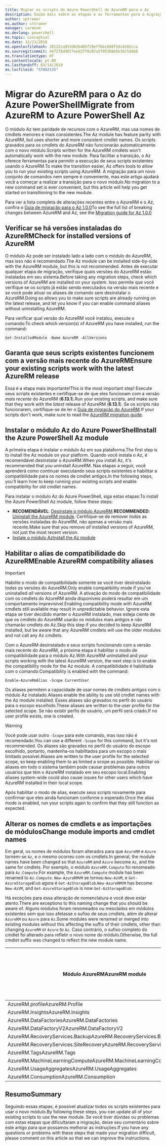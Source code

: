 ```yaml
---
title: Migrar os scripts do Azure PowerShell do AzureRM para o Az
description: Saiba mais sobre as etapas e as ferramentas para a migração de scripts do módulo AzureRM para o novo módulo Az.
author: sptramer
ms.author: sttramer
manager: carmonm
ms.devlang: powershell
ms.topic: conceptual
ms.date: 12/13/2018
ms.openlocfilehash: 28122ca953d62b405f19effbbc680f2dc6202cca
ms.sourcegitcommit: 447276d46ffeeb37f0c07a570536665e36c5ddb8
ms.translationtype: HT
ms.contentlocale: pt-BR
ms.lasthandoff: 03/14/2019
ms.locfileid: "57882135"
---
```

# <a name="migrate-from-azurerm-to-azure-powershell-az"></a><span data-ttu-id="4f439-103">Migrar do AzureRM para o Az do Azure PowerShell</span><span class="sxs-lookup"><span data-stu-id="4f439-103">Migrate from AzureRM to Azure PowerShell Az</span></span>

<span data-ttu-id="4f439-104">O módulo Az tem paridade de recursos com o AzureRM, mas usa nomes de cmdlets menores e mais consistentes.</span><span class="sxs-lookup"><span data-stu-id="4f439-104">The Az module has feature parity with AzureRM, but uses shorter and more consistent cmdlet names.</span></span>
<span data-ttu-id="4f439-105">Os scripts gravados para os cmdlets do AzureRM não funcionarão automaticamente com o novo módulo.</span><span class="sxs-lookup"><span data-stu-id="4f439-105">Scripts written for the AzureRM cmdlets won't automatically work with the new module.</span></span> <span data-ttu-id="4f439-106">Para facilitar a transição, o Az oferece ferramentas para permitir a execução de seus scripts existentes usando o AzureRM.</span><span class="sxs-lookup"><span data-stu-id="4f439-106">To make the transition easier, Az offers tools to allow you to run your existing scripts using AzureRM.</span></span> <span data-ttu-id="4f439-107">A migração para um novo conjunto de comandos nem sempre é conveniente, mas este artigo ajudará você a começar a realizar a transição para o novo módulo.</span><span class="sxs-lookup"><span data-stu-id="4f439-107">No migration to a new command set is ever convenient, but this article will help you get started on transitioning to the new module.</span></span>

<span data-ttu-id="4f439-108">Para ver a lista completa de alterações recentes entre o AzureRM e o Az, confira o [Guia de migração para o Az 1.0.0](migrate-az-1.0.0.md)</span><span class="sxs-lookup"><span data-stu-id="4f439-108">To see the full list of breaking changes between AzureRM and Az, see the [Migration guide for Az 1.0.0](migrate-az-1.0.0.md)</span></span>

## <a name="check-for-installed-versions-of-azurerm"></a><span data-ttu-id="4f439-109">Verificar se há versões instaladas do AzureRM</span><span class="sxs-lookup"><span data-stu-id="4f439-109">Check for installed versions of AzureRM</span></span>

<span data-ttu-id="4f439-110">O módulo Az pode ser instalado lado a lado com o módulo do AzureRM, mas isso não é recomendado.</span><span class="sxs-lookup"><span data-stu-id="4f439-110">The Az module can be installed side-by-side with the AzureRM module, but this is not recommended.</span></span> <span data-ttu-id="4f439-111">Antes de executar qualquer etapa de migração, verifique quais versões do AzureRM estão instaladas em seu sistema.</span><span class="sxs-lookup"><span data-stu-id="4f439-111">Before taking any migration steps, check which versions of AzureRM are installed on your system.</span></span> <span data-ttu-id="4f439-112">Isso permite que você verifique se os scripts já estão sendo executados na versão mais recente e se você pode ativar os aliases de comando sem desinstalar o AzureRM.</span><span class="sxs-lookup"><span data-stu-id="4f439-112">Doing so allows you to make sure scripts are already running on the latest release, and let you know if you can enable command aliases without uninstalling AzureRM.</span></span>

<span data-ttu-id="4f439-113">Para verificar qual versão do AzureRM você instalou, execute o comando:</span><span class="sxs-lookup"><span data-stu-id="4f439-113">To check which version(s) of AzureRM you have installed, run the command:</span></span>

```powershell-interactive
Get-InstalledModule -Name AzureRM -AllVersions
```

## <a name="ensure-your-existing-scripts-work-with-the-latest-azurerm-release"></a><span data-ttu-id="4f439-114">Garanta que seus scripts existentes funcionem com a versão mais recente do AzureRM</span><span class="sxs-lookup"><span data-stu-id="4f439-114">Ensure your existing scripts work with the latest AzureRM release</span></span>

<span data-ttu-id="4f439-115">Essa é a etapa mais importante!</span><span class="sxs-lookup"><span data-stu-id="4f439-115">This is the most important step!</span></span> <span data-ttu-id="4f439-116">Execute seus scripts existentes e certifique-se de que eles funcionam com a versão _mais recente_ do AzureRM (__6.13.1__).</span><span class="sxs-lookup"><span data-stu-id="4f439-116">Run your existing scripts, and make sure that they work with the _latest_ release of AzureRM (__6.13.1__).</span></span> <span data-ttu-id="4f439-117">Se os scripts não funcionarem, certifique-se de ler o [Guia de migração do AzureRM](/powershell/azure/azurerm/migration-guide.6.0.0).</span><span class="sxs-lookup"><span data-stu-id="4f439-117">If your scripts don't work, make sure to read the [AzureRM migration guide](/powershell/azure/azurerm/migration-guide.6.0.0).</span></span>

## <a name="install-the-azure-powershell-az-module"></a><span data-ttu-id="4f439-118">Instalar o módulo Az do Azure PowerShell</span><span class="sxs-lookup"><span data-stu-id="4f439-118">Install the Azure PowerShell Az module</span></span>

<span data-ttu-id="4f439-119">A primeira etapa é instalar o módulo Az em sua plataforma.</span><span class="sxs-lookup"><span data-stu-id="4f439-119">The first step is to install the Az module on your platform.</span></span> <span data-ttu-id="4f439-120">Quando você instala o Az, é recomendável desinstalar o AzureRM.</span><span class="sxs-lookup"><span data-stu-id="4f439-120">When you install Az, it's recommended that you uninstall AzureRM.</span></span> <span data-ttu-id="4f439-121">Nas etapas a seguir, você aprenderá como continuar executando seus scripts existentes e habilitar a compatibilidade para os nomes de cmdlet antigos.</span><span class="sxs-lookup"><span data-stu-id="4f439-121">In the following steps, you'll learn how to keep running your existing scripts and enable compatibility for old cmdlet names.</span></span>

<span data-ttu-id="4f439-122">Para instalar o módulo Az do Azure PowerShell, siga estas etapas:</span><span class="sxs-lookup"><span data-stu-id="4f439-122">To install the Azure PowerShell Az module, follow these steps:</span></span>

* <span data-ttu-id="4f439-123">__RECOMENDÁVEL__: [Desinstale o módulo AzureRM](/powershell/azure/uninstall-az-ps#uninstall-the-azurerm-module).</span><span class="sxs-lookup"><span data-stu-id="4f439-123">__RECOMMENDED__: [Uninstall the AzureRM module](/powershell/azure/uninstall-az-ps#uninstall-the-azurerm-module).</span></span>
  <span data-ttu-id="4f439-124">Certifique-se de remover _todas_ as versões instaladas do AzureRM, não apenas a versão mais recente.</span><span class="sxs-lookup"><span data-stu-id="4f439-124">Make sure that you remove _all_ installed versions of AzureRM, not just the most recent version.</span></span>
* [<span data-ttu-id="4f439-125">Instale o módulo Az</span><span class="sxs-lookup"><span data-stu-id="4f439-125">Install the Az module</span></span>](install-az-ps.md)

## <a name="a-namealiasesenable-azurerm-compatibility-aliases"></a><span data-ttu-id="4f439-126"><a name="aliases"/>Habilitar o alias de compatibilidade do AzureRM</span><span class="sxs-lookup"><span data-stu-id="4f439-126"><a name="aliases"/>Enable AzureRM compatibility aliases</span></span> 

> [!IMPORTANT]
>
> <span data-ttu-id="4f439-127">Habilite o modo de compatibilidade somente se você tiver desinstalado _todas as_ versões do AzureRM.</span><span class="sxs-lookup"><span data-stu-id="4f439-127">Only enable compatibility mode if you've uninstalled _all_ versions of AzureRM.</span></span> <span data-ttu-id="4f439-128">A ativação do modo de compatibilidade com os cmdlets do AzureRM ainda disponíveis poderá resultar em um comportamento imprevisível.</span><span class="sxs-lookup"><span data-stu-id="4f439-128">Enabling compatibility mode with AzureRM cmdlets still available may result in unpredictable behavior.</span></span> <span data-ttu-id="4f439-129">Ignore esta etapa se tiver decidido manter o AzureRM instalado, mas esteja ciente de que os cmdlets do AzureRM usarão os módulos mais antigos e não chamarão cmdlets do Az.</span><span class="sxs-lookup"><span data-stu-id="4f439-129">Skip this step if you decided to keep AzureRM installed, but be aware that any AzureRM cmdlets will use the older modules and not call any Az cmdlets.</span></span>

<span data-ttu-id="4f439-130">Com o AzureRM desinstalado e seus scripts funcionando com a versão mais recente do AzureRM, a próxima etapa é habilitar o modo de compatibilidade para o módulo Az.</span><span class="sxs-lookup"><span data-stu-id="4f439-130">With AzureRM uninstalled and your scripts working with the latest AzureRM version, the next step is to enable the compatibility mode for the Az module.</span></span> <span data-ttu-id="4f439-131">A compatibilidade é habilitada com o comando:</span><span class="sxs-lookup"><span data-stu-id="4f439-131">Compatibility is enabled with the command:</span></span>

```powershell-interactive
Enable-AzureRmAlias -Scope CurrentUser
```

<span data-ttu-id="4f439-132">Os aliases permitem a capacidade de usar nomes de cmdlets antigos com o módulo Az instalado.</span><span class="sxs-lookup"><span data-stu-id="4f439-132">Aliases enable the ability to use old cmdlet names with the Az module installed.</span></span> <span data-ttu-id="4f439-133">Esses aliases são gravados no perfil do usuário para o escopo escolhido.</span><span class="sxs-lookup"><span data-stu-id="4f439-133">These aliases are written to the user profile for the selected scope.</span></span> <span data-ttu-id="4f439-134">Se não existir perfis de usuário, um perfil será criado.</span><span class="sxs-lookup"><span data-stu-id="4f439-134">If no user profile exists, one is created.</span></span>

> [!WARNING]
>
> <span data-ttu-id="4f439-135">Você pode usar outro `-Scope` para este comando, mas isso não é recomendado.</span><span class="sxs-lookup"><span data-stu-id="4f439-135">You can use a different `-Scope` for this command, but it's not recommended.</span></span> <span data-ttu-id="4f439-136">Os aliases são gravados no perfil do usuário do escopo escolhido, portanto, mantenha-os habilitados para um escopo o mais limitado possível.</span><span class="sxs-lookup"><span data-stu-id="4f439-136">Aliases are written to the user profile for the selected scope, so keep enabling them to as limited a scope as possible.</span></span> <span data-ttu-id="4f439-137">Habilitar os aliases em todo o sistema também pode causar problemas para outros usuários que têm o AzureRM instalado em seu escopo local.</span><span class="sxs-lookup"><span data-stu-id="4f439-137">Enabling aliases system-wide could also cause issues for other users which have AzureRM installed in their local scope.</span></span>

<span data-ttu-id="4f439-138">Após habilitar o modo de alias, execute seus scripts novamente para confirmar que eles ainda funcionam conforme o esperado.</span><span class="sxs-lookup"><span data-stu-id="4f439-138">Once the alias mode is enabled, run your scripts again to confirm that they still function as expected.</span></span> 

## <a name="change-module-imports-and-cmdlet-names"></a><span data-ttu-id="4f439-139">Alterar os nomes de cmdlets e as importações de módulos</span><span class="sxs-lookup"><span data-stu-id="4f439-139">Change module imports and cmdlet names</span></span>

<span data-ttu-id="4f439-140">Em geral, os nomes de módulos foram alterados para que `AzureRM` e `Azure` tornem-se `Az`, e o mesmo ocorreu com os cmdlets.</span><span class="sxs-lookup"><span data-stu-id="4f439-140">In general, the module names have been changed so that `AzureRM` and `Azure` become `Az`, and the same for cmdlets.</span></span>
<span data-ttu-id="4f439-141">Por exemplo, o módulo `AzureRM.Compute` foi renomeado para `Az.Compute`.</span><span class="sxs-lookup"><span data-stu-id="4f439-141">For example, the `AzureRM.Compute` module has been renamed to `Az.Compute`.</span></span> <span data-ttu-id="4f439-142">`New-AzureRMVM` se tornou `New-AzVM`, e `Get-AzureStorageBlob` agora é `Get-AzStorageBlob`.</span><span class="sxs-lookup"><span data-stu-id="4f439-142">`New-AzureRMVM` has become `New-AzVM`, and `Get-AzureStorageBlob` is now `Get-AzStorageBlob`.</span></span>

<span data-ttu-id="4f439-143">Há exceções para essa alteração de nomenclatura e você deve estar atento.</span><span class="sxs-lookup"><span data-stu-id="4f439-143">There are exceptions to this naming change that you should be aware of.</span></span> <span data-ttu-id="4f439-144">Alguns módulos foram renomeados ou mesclados em módulos existentes sem que isso afetasse o sufixo de seus cmdlets, além de alterar `AzureRM` ou `Azure` para `Az`.</span><span class="sxs-lookup"><span data-stu-id="4f439-144">Some modules were renamed or merged into existing modules without this affecting the suffix of their cmdlets, other than changing `AzureRM` or `Azure` to `Az`.</span></span> <span data-ttu-id="4f439-145">Caso contrário, o sufixo completo do cmdlet foi alterado para refletir o novo nome do módulo.</span><span class="sxs-lookup"><span data-stu-id="4f439-145">Otherwise, the full cmdlet suffix was changed to reflect the new module name.</span></span>

| <span data-ttu-id="4f439-146">Módulo AzureRM</span><span class="sxs-lookup"><span data-stu-id="4f439-146">AzureRM module</span></span> | <span data-ttu-id="4f439-147">Módulo Az</span><span class="sxs-lookup"><span data-stu-id="4f439-147">Az module</span></span> | <span data-ttu-id="4f439-148">O sufixo do cmdlet foi alterado?</span><span class="sxs-lookup"><span data-stu-id="4f439-148">Cmdlet suffix changed?</span></span> |
|----------------|-----------|------------------------|
| <span data-ttu-id="4f439-149">AzureRM.profile</span><span class="sxs-lookup"><span data-stu-id="4f439-149">AzureRM.Profile</span></span> | <span data-ttu-id="4f439-150">Az.Accounts</span><span class="sxs-lookup"><span data-stu-id="4f439-150">Az.Accounts</span></span> | <span data-ttu-id="4f439-151">Sim</span><span class="sxs-lookup"><span data-stu-id="4f439-151">Yes</span></span> |
| <span data-ttu-id="4f439-152">AzureRM.Insights</span><span class="sxs-lookup"><span data-stu-id="4f439-152">AzureRM.Insights</span></span> | <span data-ttu-id="4f439-153">Az.Monitor</span><span class="sxs-lookup"><span data-stu-id="4f439-153">Az.Monitor</span></span> | <span data-ttu-id="4f439-154">Sim</span><span class="sxs-lookup"><span data-stu-id="4f439-154">Yes</span></span> |
| <span data-ttu-id="4f439-155">AzureRM.DataFactories</span><span class="sxs-lookup"><span data-stu-id="4f439-155">AzureRM.DataFactories</span></span> | <span data-ttu-id="4f439-156">Az.DataFactory</span><span class="sxs-lookup"><span data-stu-id="4f439-156">Az.DataFactory</span></span> | <span data-ttu-id="4f439-157">Sim</span><span class="sxs-lookup"><span data-stu-id="4f439-157">Yes</span></span> |
| <span data-ttu-id="4f439-158">AzureRM.DataFactoryV2</span><span class="sxs-lookup"><span data-stu-id="4f439-158">AzureRM.DataFactoryV2</span></span> | <span data-ttu-id="4f439-159">Az.DataFactory</span><span class="sxs-lookup"><span data-stu-id="4f439-159">Az.DataFactory</span></span> | <span data-ttu-id="4f439-160">Sim</span><span class="sxs-lookup"><span data-stu-id="4f439-160">Yes</span></span> |
| <span data-ttu-id="4f439-161">AzureRM.RecoveryServices.Backup</span><span class="sxs-lookup"><span data-stu-id="4f439-161">AzureRM.RecoveryServices.Backup</span></span> | <span data-ttu-id="4f439-162">Az.RecoveryServices</span><span class="sxs-lookup"><span data-stu-id="4f439-162">Az.RecoveryServices</span></span> | <span data-ttu-id="4f439-163">Não </span><span class="sxs-lookup"><span data-stu-id="4f439-163">No</span></span> |
| <span data-ttu-id="4f439-164">AzureRM.RecoveryServices.SiteRecovery</span><span class="sxs-lookup"><span data-stu-id="4f439-164">AzureRM.RecoveryServices.SiteRecovery</span></span> | <span data-ttu-id="4f439-165">Az.RecoveryServices</span><span class="sxs-lookup"><span data-stu-id="4f439-165">Az.RecoveryServices</span></span> | <span data-ttu-id="4f439-166">Não </span><span class="sxs-lookup"><span data-stu-id="4f439-166">No</span></span> |
| <span data-ttu-id="4f439-167">AzureRM.Tags</span><span class="sxs-lookup"><span data-stu-id="4f439-167">AzureRM.Tags</span></span> | <span data-ttu-id="4f439-168">Az.Resources</span><span class="sxs-lookup"><span data-stu-id="4f439-168">Az.Resources</span></span> | <span data-ttu-id="4f439-169">Não </span><span class="sxs-lookup"><span data-stu-id="4f439-169">No</span></span> |
| <span data-ttu-id="4f439-170">AzureRM.MachineLearningCompute</span><span class="sxs-lookup"><span data-stu-id="4f439-170">AzureRM.MachineLearningCompute</span></span> | <span data-ttu-id="4f439-171">Az.MachineLearning</span><span class="sxs-lookup"><span data-stu-id="4f439-171">Az.MachineLearning</span></span> | <span data-ttu-id="4f439-172">Não </span><span class="sxs-lookup"><span data-stu-id="4f439-172">No</span></span> |
| <span data-ttu-id="4f439-173">AzureRM.UsageAggregates</span><span class="sxs-lookup"><span data-stu-id="4f439-173">AzureRM.UsageAggregates</span></span> | <span data-ttu-id="4f439-174">Az.Billing</span><span class="sxs-lookup"><span data-stu-id="4f439-174">Az.Billing</span></span> | <span data-ttu-id="4f439-175">Não </span><span class="sxs-lookup"><span data-stu-id="4f439-175">No</span></span> |
| <span data-ttu-id="4f439-176">AzureRM.Consumption</span><span class="sxs-lookup"><span data-stu-id="4f439-176">AzureRM.Consumption</span></span> | <span data-ttu-id="4f439-177">Az.Billing</span><span class="sxs-lookup"><span data-stu-id="4f439-177">Az.Billing</span></span> | <span data-ttu-id="4f439-178">Não </span><span class="sxs-lookup"><span data-stu-id="4f439-178">No</span></span> |

## <a name="summary"></a><span data-ttu-id="4f439-179">Resumo</span><span class="sxs-lookup"><span data-stu-id="4f439-179">Summary</span></span>

<span data-ttu-id="4f439-180">Seguindo essas etapas, é possível atualizar todos os scripts existentes para usar o novo módulo.</span><span class="sxs-lookup"><span data-stu-id="4f439-180">By following these steps, you can update all of your existing scripts to use the new module.</span></span> <span data-ttu-id="4f439-181">Se você tiver dúvidas ou problemas com estas etapas que dificultaram a migração, deixe seu comentário sobre este artigo para que possamos melhorar as instruções.</span><span class="sxs-lookup"><span data-stu-id="4f439-181">If you have any questions or problems with these steps that made your migration difficult, please comment on this article so that we can improve the instructions.</span></span>

